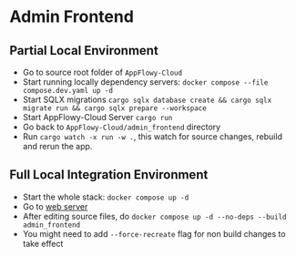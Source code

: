 # Admin Frontend

## Partial Local Environment

- Go to source root folder of `AppFlowy-Cloud`
- Start running locally dependency servers: `docker compose --file compose.dev.yaml up -d`
- Start SQLX migrations `cargo sqlx database create && cargo sqlx migrate run && cargo sqlx prepare --workspace`
- Start AppFlowy-Cloud Server `cargo run`
- Go back to `AppFlowy-Cloud/admin_frontend` directory
- Run `cargo watch -x run -w .`, this watch for source changes, rebuild and rerun the app.

## Full Local Integration Environment

- Start the whole stack: `docker compose up -d`
- Go to [web server](localhost)
- After editing source files, do `docker compose up -d --no-deps --build admin_frontend`
- You might need to add `--force-recreate` flag for non build changes to take effect

